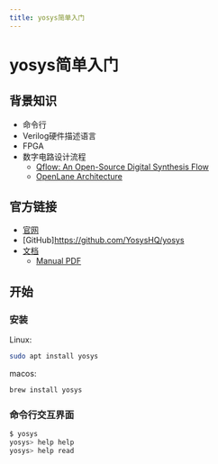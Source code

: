 ```yaml
---
title: yosys简单入门
---
```


# yosys简单入门

## 背景知识

- 命令行
- Verilog硬件描述语言
- FPGA
- 数字电路设计流程
    - [Qflow: An Open-Source Digital Synthesis Flow](http://opencircuitdesign.com/qflow/)
    - [OpenLane Architecture](https://openlane.readthedocs.io/en/latest/#openlane-architecture)

## 官方链接

- [官网](https://yosyshq.net/yosys/about.html)
- [GitHub]https://github.com/YosysHQ/yosys
- [文档](https://yosyshq.net/yosys/documentation.html)
    - [Manual PDF](https://github.com/YosysHQ/yosys-manual-build/releases/download/manual/manual.pdf)

## 开始

### 安装

Linux:

```sh
sudo apt install yosys
```

macos:

```sh
brew install yosys
```

### 命令行交互界面

```sh
$ yosys
yosys> help help
yosys> help read
```

